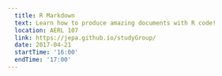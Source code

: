 ```yaml
---
  title: R Markdown
  text: Learn how to produce amazing documents with R code! 
  location: AERL 107
  link: https://jepa.github.io/studyGroup/
  date: 2017-04-21
  startTime: '16:00'
  endTime: '17:00'
---
```

  
